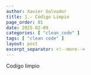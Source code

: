 ```yaml
---
author: Xavier Salvador
title: 1.- Código Limpio
page_order: 01
date: 2025-02-09
categories: [ "clean_code" ]
tags: [ "clean code" ]
layout: post
excerpt_separator: <!--more-->
---
```


Codígo limpio